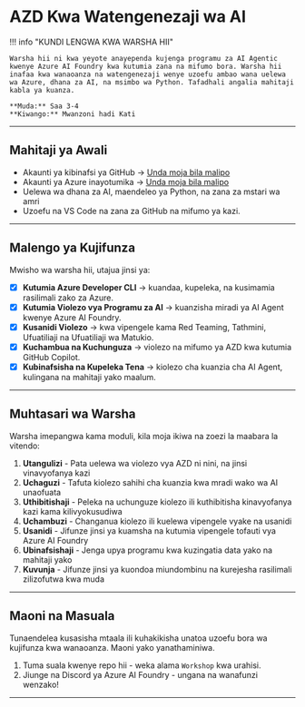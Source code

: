 <!--
CO_OP_TRANSLATOR_METADATA:
{
  "original_hash": "e3a6c07efed58baba33b43c69174aef8",
  "translation_date": "2025-09-25T02:18:16+00:00",
  "source_file": "workshop/docs/instructions/0-Introduction.md",
  "language_code": "sw"
}
-->
# AZD Kwa Watengenezaji wa AI

!!! info "KUNDI LENGWA KWA WARSHA HII"
   
    Warsha hii ni kwa yeyote anayependa kujenga programu za AI Agentic kwenye Azure AI Foundry kwa kutumia zana na mifumo bora. Warsha hii inafaa kwa wanaoanza na watengenezaji wenye uzoefu ambao wana uelewa wa Azure, dhana za AI, na msimbo wa Python. Tafadhali angalia mahitaji kabla ya kuanza.

    **Muda:** Saa 3-4  
    **Kiwango:** Mwanzoni hadi Kati  

---

## Mahitaji ya Awali

- Akaunti ya kibinafsi ya GitHub → [Unda moja bila malipo](https://github.com/signup)
- Akaunti ya Azure inayotumika → [Unda moja bila malipo](https://aka.ms/free)
- Uelewa wa dhana za AI, maendeleo ya Python, na zana za mstari wa amri
- Uzoefu na VS Code na zana za GitHub na mifumo ya kazi.

---

## Malengo ya Kujifunza

Mwisho wa warsha hii, utajua jinsi ya:

- [X] **Kutumia Azure Developer CLI** → kuandaa, kupeleka, na kusimamia rasilimali zako za Azure.
- [X] **Kutumia Violezo vya Programu za AI** → kuanzisha miradi ya AI Agent kwenye Azure AI Foundry.
- [X] **Kusanidi Violezo** → kwa vipengele kama Red Teaming, Tathmini, Ufuatiliaji na Ufuatiliaji wa Matukio.
- [X] **Kuchambua na Kuchunguza** → violezo na mifumo ya AZD kwa kutumia GitHub Copilot.
- [X] **Kubinafsisha na Kupeleka Tena** → kiolezo cha kuanzia cha AI Agent, kulingana na mahitaji yako maalum.

---

## Muhtasari wa Warsha

Warsha imepangwa kama moduli, kila moja ikiwa na zoezi la maabara la vitendo:

1. **Utangulizi** - Pata uelewa wa violezo vya AZD ni nini, na jinsi vinavyofanya kazi
1. **Uchaguzi** - Tafuta kiolezo sahihi cha kuanzia kwa mradi wako wa AI unaofuata
1. **Uthibitishaji** - Peleka na uchunguze kiolezo ili kuthibitisha kinavyofanya kazi kama kilivyokusudiwa
1. **Uchambuzi** - Changanua kiolezo ili kuelewa vipengele vyake na usanidi
1. **Usanidi** - Jifunze jinsi ya kuamsha na kutumia vipengele tofauti vya Azure AI Foundry
1. **Ubinafsishaji** - Jenga upya programu kwa kuzingatia data yako na mahitaji yako
1. **Kuvunja** - Jifunze jinsi ya kuondoa miundombinu na kurejesha rasilimali zilizofutwa kwa muda

---

## Maoni na Masuala

Tunaendelea kusasisha mtaala ili kuhakikisha unatoa uzoefu bora wa kujifunza kwa wanaoanza. Maoni yako yanathaminiwa.

1. Tuma suala kwenye repo hii - weka alama `Workshop` kwa urahisi.
1. Jiunge na Discord ya Azure AI Foundry - ungana na wanafunzi wenzako!

---

